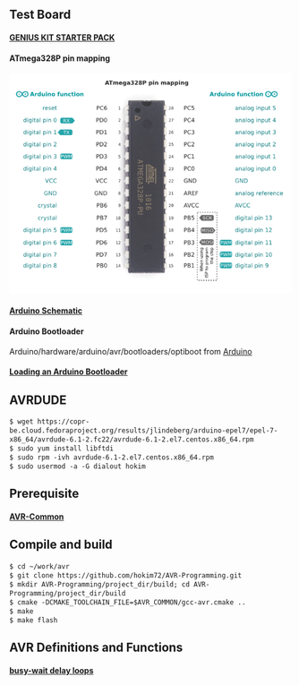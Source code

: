 ## Test Board

#### [GENIUS KIT STARTER PACK](http://kocoafab.cc/product/genius)
#### ATmega328P pin mapping
![ATmega328P pin mapping](ATmega328P_vs_Arduino_pin_mapping.png)
#### [Arduino Schematic](https://www.arduino.cc/en/uploads/Main/Arduino_Uno_Rev3-schematic.pdf)
#### Arduino Bootloader
Arduino/hardware/arduino/avr/bootloaders/optiboot from [Arduino](https://github.com/arduino-org/Arduino)
#### [Loading an Arduino Bootloader](http://blog.allthingsgeek.com/article/index/index/id/27#.VdWlNXWlxBc)

## AVRDUDE

```
$ wget https://copr-be.cloud.fedoraproject.org/results/jlindeberg/arduino-epel7/epel-7-x86_64/avrdude-6.1-2.fc22/avrdude-6.1-2.el7.centos.x86_64.rpm
$ sudo yum install libftdi
$ sudo rpm -ivh avrdude-6.1-2.el7.centos.x86_64.rpm
$ sudo usermod -a -G dialout hokim
```

## Prerequisite

#### [AVR-Common](https://github.com/hokim72/AVR-Common)

## Compile and build

```
$ cd ~/work/avr
$ git clone https://github.com/hokim72/AVR-Programming.git
$ mkdir AVR-Programming/project_dir/build; cd AVR-Programming/project_dir/build
$ cmake -DCMAKE_TOOLCHAIN_FILE=$AVR_COMMON/gcc-avr.cmake ..
$ make
$ make flash
```

## AVR Definitions and Functions

#### [busy-wait delay loops](http://www.nongnu.org/avr-libc/user-manual/group__util__delay.html)
